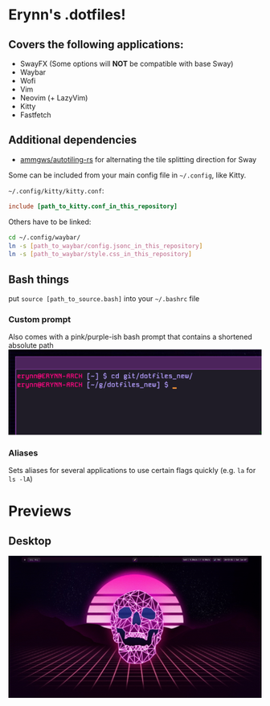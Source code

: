 # Erynn's .dotfiles!

## Covers the following applications:
- SwayFX (Some options will **NOT** be compatible with base Sway)
- Waybar
- Wofi
- Vim
- Neovim (+ LazyVim)
- Kitty
- Fastfetch

## Additional dependencies
- [ammgws/autotiling-rs](https://github.com/ammgws/autotiling-rs) for alternating the tile splitting direction for Sway

Some can be included from your main config file in `~/.config`, like Kitty.

`~/.config/kitty/kitty.conf`:
```conf
include [path_to_kitty.conf_in_this_repository]
```

Others have to be linked:
```bash
cd ~/.config/waybar/
ln -s [path_to_waybar/config.jsonc_in_this_repository]
ln -s [path_to_waybar/style.css_in_this_repository]
```

## Bash things
put `source [path_to_source.bash]` into your `~/.bashrc` file

### Custom prompt
Also comes with a pink/purple-ish bash prompt that contains a shortened absolute path
![custom prompt image](https://raw.githubusercontent.com/foorpyxof/dotfiles/refs/heads/master/assets/prompt.png)

### Aliases
Sets aliases for several applications to use certain flags quickly (e.g. `la` for `ls -lA`)

# Previews
## Desktop
![screenshot of desktop](https://raw.githubusercontent.com/foorpyxof/dotfiles/refs/heads/master/assets/preview.png)
